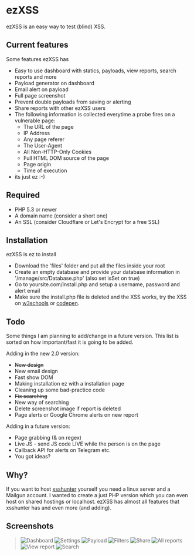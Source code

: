 # ezXSS
ezXSS is an easy way to test (blind) XSS.

## Current features
Some features ezXSS has

* Easy to use dashboard with statics, payloads, view reports, search reports and more
* Payload generator on dashboard
* Email alert on payload
* Full page screenshot
* Prevent double payloads from saving or alerting
* Share reports with other ezXSS users
* The following information is collected everytime a probe fires on a vulnerable page:
    * The URL of the page
    * IP Address 
    * Any page referer
    * The User-Agent
    * All Non-HTTP-Only Cookies
    * Full HTML DOM source of the page
    * Page origin
    * Time of execution
* its just ez :-)

## Required
* PHP 5.3 or newer
* A domain name (consider a short one)
* An SSL (consider Cloudflare or Let's Encrypt for a free SSL)

## Installation
ezXSS is ez to install

* Download the 'files' folder and put all the files inside your root
* Create an empty database and provide your database information in '/manage/src/Database.php' (also set isSet on true)
* Go to yoursite.com/install.php and setup a username, password and alert email
* Make sure the install.php file is deleted and the XSS works, try the XSS on [w3schools](https://www.w3schools.com/html/tryit.asp?filename=tryhtml_intro) or [codepen](https://codepen.io).

## Todo
Some things I am planning to add/change in a future version. This list is sorted on how important/fast it is going to be added.

Adding in the new 2.0 version:
* ~~New design~~
* New email design
* Fast show DOM
* Making installation ez with a installation page
* Cleaning up some bad-practice code 
* ~~Fix searching~~
* New way of searching
* Delete screenshot image if report is deleted
* Page alerts or Google Chrome alerts on new report

Adding in a future version:
* Page grabbing (& on regex)
* Live JS - send JS code LIVE while the person is on the page
* Callback API for alerts on Telegram etc.
* You got ideas?

## Why?
If you want to host [xsshunter](https://github.com/mandatoryprogrammer/xsshunter) yourself you need a linux server and a Mailgun account. I wanted to create a just PHP version which you can even host on shared hostings or localhost. ezXSS has almost all features that xsshunter has and even more (and adding).

## Screenshots
> ![Dashboard](https://camo.githubusercontent.com/475465b4e3eabc40e66f02881c70176b8cac60d3/687474703a2f2f692e696d6775722e636f6d2f674e70497a51642e706e67)
> ![Settings](https://camo.githubusercontent.com/ba79d75005cd98fdefeabeb4b5dea41cbe134622/687474703a2f2f692e696d6775722e636f6d2f39596e716b62582e706e67)
> ![Payload](https://camo.githubusercontent.com/2a13fd993cc9d12670dc0db203e4eb080c5dd11b/68747470733a2f2f67792e65652f61786f)
> ![Filters](https://camo.githubusercontent.com/ec377979979536b320c14f7e6f128ed524cf60c0/68747470733a2f2f67792e65652f617869)
> ![Share](https://camo.githubusercontent.com/a62ed168c6becd39c330e04fa886cab874a89b3e/68747470733a2f2f67792e65652f617875)
> ![All reports](https://camo.githubusercontent.com/251872dc3fe809a159750342b0adc0f97ef11a5c/68747470733a2f2f67792e65652f617871)
> ![View report](https://camo.githubusercontent.com/5e12587698c36dab841205f7d68bc26e2644b50f/68747470733a2f2f67792e65652f616d75)
> ![Search](https://camo.githubusercontent.com/bf0e25bb00f84d5fd4f524faaa012734275fe573/68747470733a2f2f67792e65652f617877)
